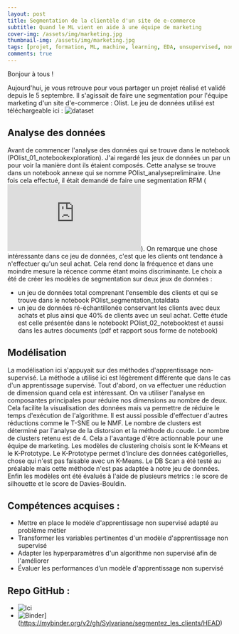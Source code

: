 ```yaml
---
layout: post
title: Segmentation de la clientèle d'un site de e-commerce
subtitle: Quand le ML vient en aide à une équipe de marketing
cover-img: /assets/img/marketing.jpg
thumbnail-img: /assets/img/marketing.jpg
tags: [projet, formation, ML, machine, learning, EDA, unsupervised, non-supervisé]
comments: true
---
```

Bonjour à tous ! 

Aujourd'hui, je vous retrouve pour vous partager un projet réalisé et validé depuis le 5 septembre. Il s'agissait de faire une segmentation pour l'équipe marketing d'un site d'e-commerce : Olist.
Le jeu de données utilisé est téléchargeable ici : ![dataset](https://www.kaggle.com/olistbr/brazilian-ecommerce)

## Analyse des données

Avant de commencer l'analyse des données qui se trouve dans le notebook (POlist_01_notebookexploration). J'ai regardé les jeux de données un par un pour voir la manière dont ils étaient composés. Cette analyse se trouve dans un notebook annexe qui se nomme POlist_analysepreliminaire.
Une fois cela effectué, il était demandé de faire une segmentation RFM (![explication ici](https://www.wizishop.fr/blog/dossier-la-segmentation-clients-la-methode-rfm-partie-2.html)). 
On remarque une chose intéressante dans ce jeu de données, c'est que les clients ont tendance à n'effectuer qu'un seul achat. Cela rend donc la fréquence et dans une moindre mesure la récence comme étant moins discriminante. Le choix a été de créer les modèles de segmentation sur deux jeux de données :
- un jeu de données total comprenant l'ensemble des clients et qui se trouve dans le notebook POlist_segmentation_totaldata
- un jeu de données ré-échantillonée conservant les clients avec deux achats et plus ainsi que 40% de clients avec un seul achat. Cette étude est celle présentée dans le notebookt POlist_02_notebooktest et aussi dans les autres documents (pdf et rapport sous forme de notebook)

## Modélisation

La modélisation ici s'appuyait sur des méthodes d'apprentissage non-supervisé. La méthode a utilisé ici est légèrement différente que dans le cas d'un apprentissage supervisé.
Tout d'abord, on va effectuer une réduction de dimension quand cela est intéressant. On va utiliser l'analyse en composantes principales pour réduire nos dimensions au nombre de deux. Cela facilite la visualisation des données mais va permettre de réduire le temps d'exécution de l'algorithme. Il est aussi possible d'effectuer d'autres réductions comme le T-SNE ou le NMF.
Le nombre de clusters est déterminé par l'analyse de la distorsion et la méthode du coude. Le nombre de clusters retenu est de 4. Cela a l'avantage d'être actionnable pour une équipe de marketing. 
Les modèles de clustering choisis sont le K-Means et le K-Prototype. Le K-Prototype permet d'inclure des données catégorielles, chose qui n'est pas faisable avec un K-Means. Le DB Scan a été testé au préalable mais cette méthode n'est pas adaptée à notre jeu de données.
Enfin les modèles ont été évalués à l'aide de plusieurs metrics : le score de silhouette et le score de Davies-Bouldin.

## Compétences acquises : 
- Mettre en place le modèle d'apprentissage non supervisé adapté au problème métier
- Transformer les variables pertinentes d'un modèle d'apprentissage non supervisé
- Adapter les hyperparamètres d'un algorithme non supervisé afin de l'améliorer
- Évaluer les performances d’un modèle d'apprentissage non supervisé

## Repo GitHub : 
- ![Ici](https://github.com/Sylvariane/segmentez_les_clients)
- ![Binder](https://mybinder.org/badge_logo.svg)](https://mybinder.org/v2/gh/Sylvariane/segmentez_les_clients/HEAD)

